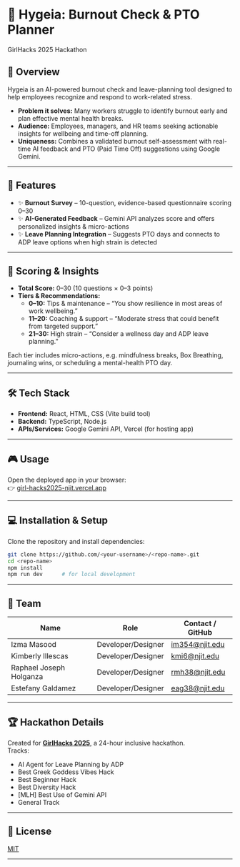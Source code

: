 # 🌟 Hygeia: Burnout Check & PTO Planner

GirlHacks 2025 Hackathon  

## 📖 Overview
Hygeia is an AI-powered burnout check and leave-planning tool designed to help employees recognize and respond to work-related stress.  
- **Problem it solves:** Many workers struggle to identify burnout early and plan effective mental health breaks.  
- **Audience:** Employees, managers, and HR teams seeking actionable insights for wellbeing and time-off planning.  
- **Uniqueness:** Combines a validated burnout self-assessment with real-time AI feedback and PTO (Paid Time Off) suggestions using Google Gemini.

---

## 🚀 Features
- ✨ **Burnout Survey** – 10-question, evidence-based questionnaire scoring 0–30  
- ✨ **AI-Generated Feedback** – Gemini API analyzes score and offers personalized insights & micro-actions  
- ✨ **Leave Planning Integration** – Suggests PTO days and connects to ADP leave options when high strain is detected  

---

## 🧮 Scoring & Insights
- **Total Score:** 0–30 (10 questions × 0–3 points)  
- **Tiers & Recommendations:**  
  - **0–10:** Tips & maintenance – “You show resilience in most areas of work wellbeing.”  
  - **11–20:** Coaching & support – “Moderate stress that could benefit from targeted support.”  
  - **21–30:** High strain – “Consider a wellness day and ADP leave planning.”

Each tier includes micro-actions, e.g. mindfulness breaks, Box Breathing, journaling wins, or scheduling a mental-health PTO day.

---

## 🛠️ Tech Stack
- **Frontend:** React, HTML, CSS (Vite build tool)  
- **Backend:** TypeScript, Node.js  
- **APIs/Services:** Google Gemini API, Vercel (for hosting app)

---

## 🎮 Usage
Open the deployed app in your browser:  
👉 [girl-hacks2025-njit.vercel.app](https://girl-hacks2025-njit.vercel.app)  

---

## 💻 Installation & Setup
Clone the repository and install dependencies:

```bash
git clone https://github.com/<your-username>/<repo-name>.git
cd <repo-name>
npm install
npm run dev      # for local development
```

---

## 🤝 Team
| Name                   | Role                  | Contact / GitHub                                   |
| ---------------------- | --------------------- | -------------------------------------------------- |
| Izma Masood            | Developer/Designer    | im354@njit.edu                                    |
| Kimberly Illescas      | Developer/Designer    | kmi6@njit.edu                                     |
| Raphael Joseph Holganza| Developer/Designer    | rmh38@njit.edu                                    |
| Estefany Galdamez      | Developer/Designer    | eag38@njit.edu                                    |

---

## 🏆 Hackathon Details
Created for **[GirlHacks 2025](https://girlhacks.com/)**, a 24-hour inclusive hackathon.  
Tracks:  
- AI Agent for Leave Planning by ADP  
- Best Greek Goddess Vibes Hack  
- Best Beginner Hack  
- Best Diversity Hack  
- [MLH] Best Use of Gemini API  
- General Track  

---

## 📜 License
[MIT](LICENSE)

---
